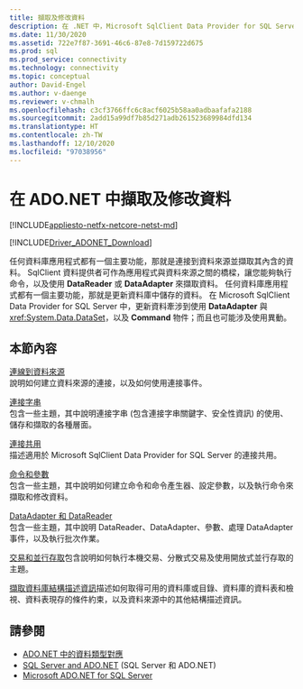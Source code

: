 ```yaml
---
title: 擷取及修改資料
description: 在 .NET 中，Microsoft SqlClient Data Provider for SQL Server 可作為應用程式與資料來源之間的橋樑以讀取及更新資料。
ms.date: 11/30/2020
ms.assetid: 722e7f87-3691-46c6-87e8-7d159722d675
ms.prod: sql
ms.prod_service: connectivity
ms.technology: connectivity
ms.topic: conceptual
author: David-Engel
ms.author: v-daenge
ms.reviewer: v-chmalh
ms.openlocfilehash: c3cf3766ffc6c8acf6025b58aa0adbaafafa2188
ms.sourcegitcommit: 2add15a99df7b85d271adb261523689984dfd134
ms.translationtype: HT
ms.contentlocale: zh-TW
ms.lasthandoff: 12/10/2020
ms.locfileid: "97038956"
---
```

# <a name="retrieving-and-modifying-data-in-adonet"></a>在 ADO.NET 中擷取及修改資料

[!INCLUDE[appliesto-netfx-netcore-netst-md](../../includes/appliesto-netfx-netcore-netst-md.md)]

[!INCLUDE[Driver_ADONET_Download](../../includes/driver_adonet_download.md)]

任何資料庫應用程式都有一個主要功能，那就是連接到資料來源並擷取其內含的資料。 SqlClient 資料提供者可作為應用程式與資料來源之間的橋樑，讓您能夠執行命令，以及使用 **DataReader** 或 **DataAdapter** 來擷取資料。 任何資料庫應用程式都有一個主要功能，那就是更新資料庫中儲存的資料。 在 Microsoft SqlClient Data Provider for SQL Server 中，更新資料牽涉到使用 **DataAdapter** 與 <xref:System.Data.DataSet>，以及 **Command** 物件；而且也可能涉及使用異動。

## <a name="in-this-section"></a>本節內容

[連線到資料來源](connecting-to-data-source.md)  
說明如何建立資料來源的連接，以及如何使用連接事件。

[連接字串](connection-strings.md)  
包含一些主題，其中說明連接字串 (包含連接字串關鍵字、安全性資訊) 的使用、儲存和擷取的各種層面。

[連接共用](connection-pooling.md)  
描述適用於 Microsoft SqlClient Data Provider for SQL Server 的連接共用。

[命令和參數](commands-parameters.md)  
包含一些主題，其中說明如何建立命令和命令產生器、設定參數，以及執行命令來擷取和修改資料。

[DataAdapter 和 DataReader](dataadapters-datareaders.md)  
包含一些主題，其中說明 DataReader、DataAdapter、參數、處理 DataAdapter 事件，以及執行批次作業。

[交易和並行存取](transactions-and-concurrency.md)包含說明如何執行本機交易、分散式交易及使用開放式並行存取的主題。

[擷取資料庫結構描述資訊](retrieving-database-schema-information.md)描述如何取得可用的資料庫或目錄、資料庫的資料表和檢視、資料表現存的條件約束，以及資料來源中的其他結構描述資訊。

## <a name="see-also"></a>請參閱

- [ADO.NET 中的資料類型對應](data-type-mappings-ado-net.md)
- [SQL Server and ADO.NET](./sql/index.md) (SQL Server 和 ADO.NET)
- [Microsoft ADO.NET for SQL Server](microsoft-ado-net-sql-server.md)
